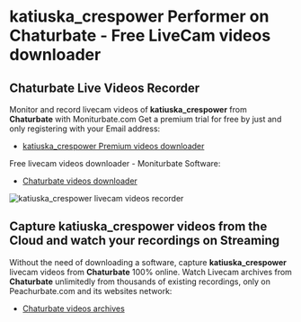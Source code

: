 # katiuska_crespower Performer on Chaturbate - Free LiveCam videos downloader

## Chaturbate Live Videos Recorder

Monitor and record livecam videos of **katiuska_crespower** from **Chaturbate** with Moniturbate.com
Get a premium trial for free by just and only registering with your Email address:
* [katiuska_crespower Premium videos downloader](https://moniturbate.com/request-demo-licence-key.html)

Free livecam videos downloader - Moniturbate Software:
* [Chaturbate videos downloader](https://moniturbate.com/moniturbate-download-software.html)

![katiuska_crespower livecam videos recorder](https://peachurnet.com/templates/moniturbate-software.png)


## Capture katiuska_crespower videos from the Cloud and watch your recordings on Streaming

Without the need of downloading a software, capture **katiuska_crespower** livecam videos from **Chaturbate** 100% online.
Watch Livecam archives from **Chaturbate** unlimitedly from thousands of existing recordings, only on Peachurbate.com and its websites network:
* [Chaturbate videos archives](https://peachurnet.com/)